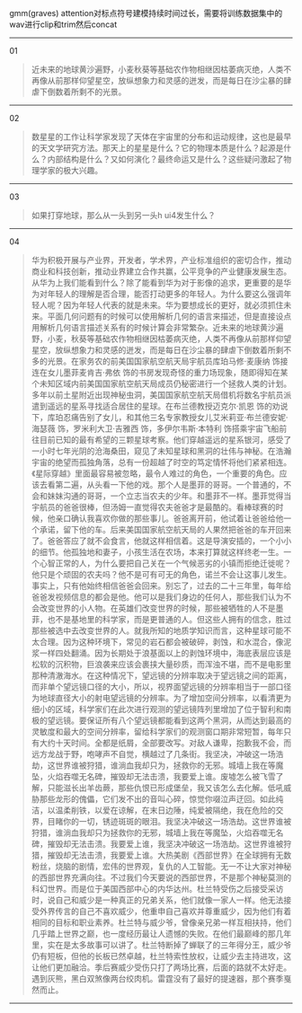 gmm(graves) attention对标点符号建模持续时间过长，需要将训练数据集中的wav进行clip和trim然后concat

---------------------------------------------

01 
> 近未来的地球黄沙遍野，小麦秋葵等基础农作物相继因枯萎病灭绝，人类不再像从前那样仰望星空，放纵想象力和灵感的迸发，而是每日在沙尘暴的肆虐下倒数着所剩不的光景。

-------------------------

02 
> 数星星的工作让科学家发现了天体在宇宙里的分布和运动规律，这也是最早的天文学研究方法。那天上的星星是什么？它的物理本质是什么？起源是什么？内部结构是什么？又如何演化？最终命运又是什么？这些疑问激起了物理学家的极大兴趣。     

-------------------------

03 
> 如果打穿地球，那么从一头到另一头h ui4发生什么？     

-------------------------

04 
> 华为积极开展与产业界，开发者，学术界，产业标准组织的密切合作，推动商业和科技创新，推动业界建立合作共赢，公平竞争的产业健康发展生态。从华为上我们能看到什么？除了能看到华为对于影像的追求，更重要的是华为对年轻人的理解是否合理，能否打动更多的年轻人。为什么要这么强调年轻人呢？因为年轻人代表的就是未来。华为要想成长的更好，就必须抓住未来。平面几何问题有的时候可以使用解析几何的语言来描述，但是直接设点用解析几何语言描述关系有的时候计算会非常繁杂。近未来的地球黄沙遍野，小麦，秋葵等基础农作物相继因枯萎病灭绝，人类不再像从前那样仰望星空，放纵想象力和灵感的迸发，而是每日在沙尘暴的肆虐下倒数着所剩不多的光景。在家务农的前美国国家航空航天局宇航员库珀马修·麦康纳 饰接连在女儿墨菲麦肯吉·弗依 饰的书房发现奇怪的重力场现象，随即得知在某个未知区域内前美国国家航空航天局成员仍秘密进行一个拯救人类的计划。多年以前土星附近出现神秘虫洞，美国国家航空航天局借机将数名宇航员派遣到遥远的星系寻找适合居住的星球。在布兰德教授迈克尔·凯恩 饰的劝说下，库珀忍痛告别了女儿，和其他三名专家教授女儿艾米莉亚·布兰德安妮·海瑟薇 饰，罗米利大卫·吉雅西 饰，多伊尔韦斯·本特利 饰搭乘宇宙飞船前往目前已知的最有希望的三颗星球考察。他们穿越遥远的星系银河，感受了一小时七年光阴的沧海桑田，窥见了未知星球和黑洞的壮伟与神秘。在浩瀚宇宙的绝望而孤独角落，总有一份超越了时空的笃定情怀将他们紧紧相连。《星际穿越》里面最容易被忽略，最令人难过的角色，一个重要的角色。应该去看第二遍，从头看一下他的戏。那个人是墨菲的哥哥。一个普通的，不会和妹妹沟通的哥哥，一个立志当农夫的少年。和墨菲不一样。墨菲觉得当宇航员的爸爸很棒，但汤姆一直觉得农夫爸爸才是最酷的。看棒球赛的时候，他亲口确认我喜欢你做的那些事儿。爸爸离开前，他试着让爸爸给他一个承诺，留下他的车。后来美国国家航空航天局的人果然把爸爸的车开回来了。爸爸答应了就不会食言，他就这样相信着。这是导演安插的，一个小小的细节。他孤独地和妻子，小孩生活在农场，本来打算就这样终老一生。一个心智正常的人，为什么要把自己关在一个气候恶劣的小镇而拒绝迁徙呢？他只是个顽固的农夫吗？他不是可有可无的角色，诺兰不会让这事儿发生。事实上，只有他始终相信爸爸会回来。别忘了，过去的二十三年里，每年给爸爸发视频信息的都会是他。他可以是我们身边的任何人，那些我们认为不会改变世界的小人物。在英雄们改变世界的时候，那些被牺牲的人不是墨菲，也不是基地里的科学家，而是更普通的人。但这些人拥有的信念，胜过那些被选中去改变世界的人。就我所知的地质学知识而言，这种星球可能不太合理。因为这种环境下，常见的岩石都会被破碎，剥蚀，和水混合，像泥浆一样四处翻涌。因为长期处于浪基面以上的剥蚀环境中，海底表层应该是松软的沉积物，巨浪袭来应该会裹挟大量砂质，而浑浊不堪，而不是电影里那种清澈海水。在这种情况下，望远镜的分辨率取决于望远镜之间的距离，而非单个望远镜口径的大小，所以，视界面望远镜的分辨率相当于一部口径为地球直径大小的射电望远镜的分辨率。为了增加空间分辨率，以看清更为细小的区域，科学家们在此次进行观测的望远镜阵列里增加了位于智利和南极的望远镜。要保证所有八个望远镜都能看到这两个黑洞，从而达到最高的灵敏度和最大的空间分辨率，留给科学家们的观测窗口期非常短暂，每年只有大约十天时间。全都是纸屑，全部要改写。对敌人谦卑，抱歉我不会，而远方龙战于野，咆哮声不自觉，横越过了几条街。我坚决，冲破这一场浩劫，这世界谁被狩猎，谁淌血我却只为，拯救你的无邪。城墙上我在等魔坠，火焰吞噬无名碑，摧毁却无法击溃，我要爱上谁。废墟怎么被飞雪了解，只能滋长出羊齿蕨，那些仇恨已形成堡垒，我又该怎么去化解。低吼威胁那些龙形的傀儡，它们发不出的音叫心碎，惊觉你啜泣声迂回。如此纯洁，以温柔削铁，以爱在谅解，在末日边陲，纯爱被隔绝，我在危险的交界，目睹你的一切，锈迹斑斑的眼泪。我坚决冲破这一场浩劫。这世界谁被狩猎，谁淌血我却只为拯救你的无邪，城墙上我在等魔坠，火焰吞噬无名碑，摧毁却无法击溃。我要爱上谁，我坚决冲破这一场浩劫。这世界谁被狩猎，摧毁却无法击溃，我要爱上谁。大热美剧《西部世界》在全球拥有无数粉丝，烧脑的剧情，宏伟的世界观，复仇的人工智能。无一不让大家对神秘的西部世界充满向往。不过我们今天要说的西部世界，不是那个神秘莫测的科幻世界。而是位于美国西部中心的内华达州。杜兰特受伤之后接受采访时，说自己和威少是一种真正的兄弟关系，他们就像一家人一样。他无法接受外界传言的自己不喜欢威少，他重申自己喜欢并尊重威少，因为他们有着相同的目标和职业素养。杜兰特与威少爷，曾像亲兄弟一样互相扶持，他们几乎踏上世界之巅，也一度经历最让人遗憾的失败。在他们最巅峰的那几年里，实在是太多故事可以讲了。杜兰特断掉了蝉联了的三年得分王，威少爷仍有短板，但他的长板已然卓越，杜兰特索性放权，让威少去主持进攻，这让他们更加融洽。季后赛威少受伤只打了两场比赛，后面的路就不太好走。遇到灰熊，黑白双煞像两台绞肉机。雷霆没有了最好的提速器，那个赛季戛然而止。   

-------------------------

